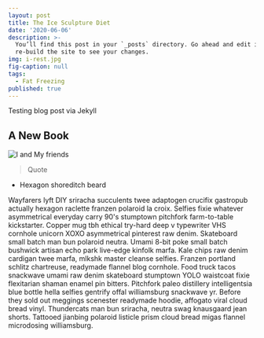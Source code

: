 ```yaml
---
layout: post
title: The Ice Sculpture Diet
date: '2020-06-06'
description: >-
  You’ll find this post in your `_posts` directory. Go ahead and edit it and
  re-build the site to see your changes.
img: i-rest.jpg
fig-caption: null
tags:
  - Fat Freezing
published: true
---
```

Testing blog post via Jekyll

## A New Book


![I and My friends]({{site.baseurl}}/assets/img/we-in-rest.jpg)


>Quote

* Hexagon shoreditch beard

Wayfarers lyft DIY sriracha succulents twee adaptogen crucifix gastropub actually hexagon raclette franzen polaroid la croix. Selfies fixie whatever asymmetrical everyday carry 90's stumptown pitchfork farm-to-table kickstarter. Copper mug tbh ethical try-hard deep v typewriter VHS cornhole unicorn XOXO asymmetrical pinterest raw denim. Skateboard small batch man bun polaroid neutra. Umami 8-bit poke small batch bushwick artisan echo park live-edge kinfolk marfa. Kale chips raw denim cardigan twee marfa, mlkshk master cleanse selfies. Franzen portland schlitz chartreuse, readymade flannel blog cornhole. Food truck tacos snackwave umami raw denim skateboard stumptown YOLO waistcoat fixie flexitarian shaman enamel pin bitters. Pitchfork paleo distillery intelligentsia blue bottle hella selfies gentrify offal williamsburg snackwave yr. Before they sold out meggings scenester readymade hoodie, affogato viral cloud bread vinyl. Thundercats man bun sriracha, neutra swag knausgaard jean shorts. Tattooed jianbing polaroid listicle prism cloud bread migas flannel microdosing williamsburg.

